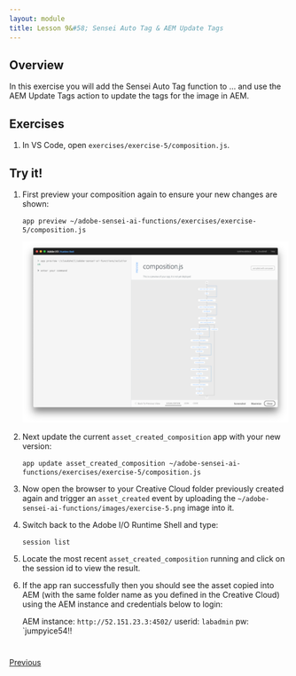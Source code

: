 ```yaml
---
layout: module
title: Lesson 9&#58; Sensei Auto Tag & AEM Update Tags
---
```


## Overview
In this exercise you will add the Sensei Auto Tag function to ... and use the AEM Update Tags action to update the tags for the image in AEM.

## Exercises
1. In VS Code, open `exercises/exercise-5/composition.js`. 

<!--Solution:
     /**
       * TODO: Autotag the image invoking '/sensei/1.0/sensei-autotag' action.
       */
      composer.retain(
        composer.sequence(
          params => ({
            "image": params.imageObject,
            "confidence": 0.5,
            "results": 10
          }),
        '/sensei/1.0/sensei-autotag',
        (r) => { r.tags.push({"tag": "created with io runtime", "confidence":"1"}); return r; }
        )
      ),
      /* grab autotag results */
      ({result, params}) => Object.assign({}, result, params),
      /**
       * TODO: Update the tags in AEM Assets
       *  by invoking '/adobe/acp-assets-0.5.0/aem-update-tags'
       */
      '/adobe/acp-assets-0.5.0/aem-update-tags',
      /**
       * Return the result as-is
       */
      result => result
    ),-->

## Try it!

1. First preview your composition again to ensure your new changes are shown:

       app preview ~/adobe-sensei-ai-functions/exercises/exercise-5/composition.js

      ![](images/exercise5-flow.png)

2. Next update the current `asset_created_composition` app with your new version:

       app update asset_created_composition ~/adobe-sensei-ai-functions/exercises/exercise-5/composition.js

3. Now open the browser to your Creative Cloud folder previously created again and trigger an `asset_created` event by uploading the `~/adobe-sensei-ai-functions/images/exercise-5.png` image into it.

5. Switch back to the Adobe I/O Runtime Shell and type:

       session list

6. Locate the most recent `asset_created_composition` running and click on the session id to view the result.

7. If the app ran successfully then you should see the asset copied into AEM (with the same folder name as you defined in the Creative Cloud) using the AEM instance and credentials below to login:

    AEM instance: `http://52.151.23.3:4502/`
    userid: `labadmin`
    pw: `jumpyice54!!
    
<div class="row" style="margin-top:40px;">
<div class="col-sm-12">
<a href="lesson8.html" class="btn btn-default"><i class="glyphicon glyphicon-chevron-left"></i> Previous</a>
</div>
</div>

